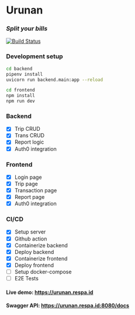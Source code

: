 # Urunan
### _Split your bills_

[![Build Status](https://github.com/rezpaditya/Urunan/actions/workflows/docker-deploy.yml/badge.svg)](https://github.com/rezpaditya/Urunan/actions)

### Development setup
```sh
cd backend
pipenv install
uvicorn run backend.main:app --reload

cd frontend
npm install
npm run dev
```

### Backend
- [x] Trip CRUD
- [x] Trans CRUD
- [x] Report logic
- [x] Auth0 integration

### Frontend
- [x] Login page
- [x] Trip page
- [x] Transaction page
- [x] Report page
- [x] Auth0 integration

### CI/CD
- [x] Setup server
- [x] Github action
- [x] Containerize backend
- [x] Deploy backend
- [x] Containerize frontend
- [x] Deploy frontend
- [ ] Setup docker-compose
- [ ] E2E Tests

#### Live demo: https://urunan.respa.id
#### Swagger API: https://urunan.respa.id:8080/docs
